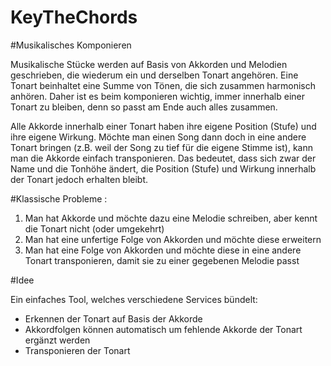 # KeyTheChords

#Musikalisches Komponieren

Musikalische Stücke werden auf Basis von Akkorden und Melodien geschrieben, die wiederum ein und derselben Tonart angehören. 
Eine Tonart beinhaltet eine Summe von Tönen, die sich zusammen harmonisch anhören. 
Daher ist es beim komponieren wichtig, immer innerhalb einer Tonart zu bleiben, denn so passt am Ende auch alles zusammen.

Alle Akkorde innerhalb einer Tonart haben ihre eigene Position (Stufe) und ihre eigene Wirkung. 
Möchte man einen Song dann doch in eine andere Tonart bringen 
(z.B. weil der Song zu tief für die eigene Stimme ist), kann man die Akkorde einfach transponieren. 
Das bedeutet, dass sich zwar der Name und die Tonhöhe ändert, die Position (Stufe) und Wirkung innerhalb der Tonart jedoch erhalten bleibt. 

#Klassische Probleme : 
1. Man hat Akkorde und möchte dazu eine Melodie schreiben, aber kennt die Tonart nicht (oder umgekehrt)
2. Man hat eine unfertige Folge von Akkorden und möchte diese erweitern
3. Man hat eine Folge von Akkorden und möchte diese in eine andere Tonart transponieren, damit sie zu einer gegebenen Melodie passt

#Idee

Ein einfaches Tool, welches verschiedene Services bündelt:
- Erkennen der Tonart auf Basis der Akkorde
- Akkordfolgen können automatisch um fehlende Akkorde der Tonart ergänzt werden
- Transponieren der Tonart





